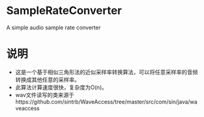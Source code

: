 # SampleRateConverter
A simple audio sample rate converter

# 说明
- 这是一个基于相似三角形法的近似采样率转换算法，可以将任意采样率的音频转换成其他任意的采样率。
- 此算法计算速度很快，复杂度为O(n)。
- wav文件读写的类来源于https://github.com/sintrb/WaveAccess/tree/master/src/com/sin/java/waveaccess
